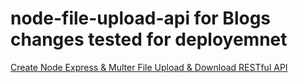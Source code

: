 # node-file-upload-api for Blogs changes tested for deployemnet

[Create Node Express & Multer File Upload & Download RESTful API](https://www.remotestack.io/create-node-express-multer-file-upload-download-rest-api/)
